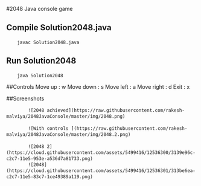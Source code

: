 #2048 Java console game

## Compile Solution2048.java 
		javac Solution2048.java

## Run Solution2048
		java Solution2048

##Controls
		Move up    : w
		Move down  : s
		Move left  : a
		Move right : d
		Exit       : x
		
##Screenshots

			![2048 achieved](https://raw.githubusercontent.com/rakesh-malviya/2048JavaConsole/master/img/2048.png)

			![With controls	](https://raw.githubusercontent.com/rakesh-malviya/2048JavaConsole/master/img/2048.2.png)
			
			![2048 2](https://cloud.githubusercontent.com/assets/5499416/12536300/3139e96c-c2c7-11e5-953e-a536d7a81733.png)
			![2048](https://cloud.githubusercontent.com/assets/5499416/12536301/313be6ea-c2c7-11e5-83c7-1ce49389a119.png)